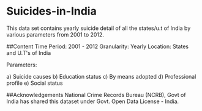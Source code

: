 # Suicides-in-India
This data set contains yearly suicide detail of all the states/u.t of India by various parameters from 2001 to 2012.

##Content
Time Period: 2001 - 2012
Granularity: Yearly
Location: States and U.T's of India

Parameters:

a) Suicide causes
b) Education status
c) By means adopted
d) Professional profile
e) Social status

##Acknowledgements
National Crime Records Bureau (NCRB), Govt of India has shared this dataset under Govt. Open Data License - India.
